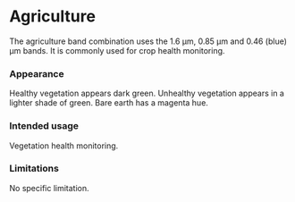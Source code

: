 # Agriculture 

The agriculture band combination uses the 1.6 µm, 0.85 µm and 0.46 (blue) µm bands. 
It is commonly used for crop health monitoring.

### Appearance

Healthy vegetation appears dark green. 
Unhealthy vegetation appears in a lighter shade of green.
Bare earth has a magenta hue.

### Intended usage

Vegetation health monitoring.

### Limitations

No specific limitation.
